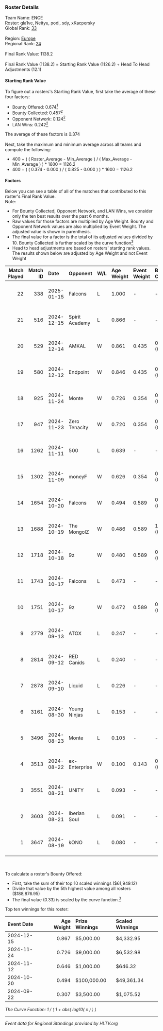 ### Roster Details<br />
Team Name: ENCE<br />
Roster: gla1ve, Neityu, podi, sdy, xKacpersky<br />
Global Rank: [33](../../standings_global_2025_02_03.md)<br />
<br />
Region: [Europe]( ../../standings_europe_2025_02_03.md)<br />
Regional Rank: [24]( ../../standings_europe_2025_02_03.md)<br />
<br />
Final Rank Value:  1138.2<br />
<br />
Final Rank Value (1138.2) = Starting Rank Value (1126.2) + Head To Head Adjustments (12.1)<br />

#### Starting Rank Value<br />
To figure out a rosters's Starting Rank Value, first take the average of these four factors:<br />
- Bounty Offered: 0.674[<sup>1</sup>](#table2)
- Bounty Collected: 0.457[<sup>2</sup>](#table1)
- Opponent Network: 0.124[<sup>2</sup>](#table1)
- LAN Wins: 0.242[<sup>2</sup>](#table1)

The average of these factors is 0.374<br />
<br />
Next, take the maximum and minimum average across all teams and compute the following:<br />
- 400 + ( ( Roster_Average - Min_Average ) / ( Max_Average - Min_Average ) ) * 1600 = 1126.2
- 400 + ( ( 0.374 - 0.000 ) / ( 0.825 - 0.000 ) ) * 1600 = 1126.2


#### Factors<br />
Below you can see a table of all of the matches that contributed to this roster's Final Rank Value.<br />
Note:<br />

- For Bounty Collected, Opponent Network, and LAN Wins, we consider only the ten best results over the past 6 months.
- Raw values for those factors are multiplied by Age Weight. Bounty and Opponent Network values are also multiplied by Event Weight. The adjusted value is shown in parenthesis.
- The final value for a factor is the total of its adjusted values divided by 10. Bounty Collected is further scaled by the curve function[<sup>3</sup>](#curveFunction)
- Head to head adjustments are based on rosters' starting rank values. The results shown below are adjusted by Age Weight and not Event Weight
<span id="table1"></span><br />


| Match Played | Match ID | Date       | Opponent       | W/L | Age Weight | Event Weight | Bounty Collected | Opponent Network | LAN Wins  | H2H Adj. | Roster                                |
| -: | -: | :- | :- | :- | :- | :- | :- | :- | :- | -: | :- |
|           22 |      338 | 2025-01-15 | Falcons        | L   | 1.000      | -            | -                | -                | -         |    -1.44 | gla1ve, Neityu, podi, sdy, xKacpersky |
|           21 |      516 | 2024-12-15 | Spirit Academy | L   | 0.866      | -            | -                | -                | -         |   -16.57 | gla1ve, Neityu, podi, sdy, xKacpersky |
|           20 |      529 | 2024-12-14 | AMKAL          | W   | 0.861      | 0.435        | 0.040 (0.015)    | 0.274 (0.103)    | 0 (0.000) |     3.88 | gla1ve, Neityu, podi, sdy, xKacpersky |
|           19 |      580 | 2024-12-12 | Endpoint       | W   | 0.846      | 0.435        | 0.026 (0.010)    | 0.463 (0.170)    | 0 (0.000) |     3.17 | gla1ve, Neityu, podi, sdy, xKacpersky |
|           18 |      925 | 2024-11-24 | Monte          | W   | 0.726      | 0.354        | 0.077 (0.020)    | 0.635 (0.163)    | 0 (0.000) |     8.38 | gla1ve, Neityu, podi, sdy, xKacpersky |
|           17 |      947 | 2024-11-23 | Zero Tenacity  | W   | 0.720      | 0.354        | 0.078 (0.020)    | 0.715 (0.182)    | 0 (0.000) |     7.80 | gla1ve, Neityu, podi, sdy, xKacpersky |
|           16 |     1262 | 2024-11-11 | 500            | L   | 0.639      | -            | -                | -                | -         |   -13.73 | gla1ve, Neityu, podi, sdy, xKacpersky |
|           15 |     1302 | 2024-11-09 | moneyF         | W   | 0.626      | 0.354        | 0.005 (0.001)    | 0.639 (0.142)    | 0 (0.000) |     3.89 | gla1ve, Neityu, podi, sdy, xKacpersky |
|           14 |     1654 | 2024-10-20 | Falcons        | W   | 0.494      | 0.589        | 0.923 (0.268)    | 0.627 (0.182)    | 1 (0.494) |    14.89 | gla1ve, Neityu, podi, sdy, xKacpersky |
|           13 |     1688 | 2024-10-19 | The MongolZ    | W   | 0.486      | 0.589        | 1.000 (0.286)    | 0.716 (0.205)    | 1 (0.486) |    15.08 | gla1ve, Neityu, podi, sdy, xKacpersky |
|           12 |     1718 | 2024-10-18 | 9z             | W   | 0.480      | 0.589        | 0.051 (0.014)    | 0.168 (0.047)    | 1 (0.480) |     3.90 | gla1ve, Neityu, podi, sdy, xKacpersky |
|           11 |     1743 | 2024-10-17 | Falcons        | L   | 0.473      | -            | -                | -                | -         |    -0.55 | gla1ve, Neityu, podi, sdy, xKacpersky |
|           10 |     1751 | 2024-10-17 | 9z             | W   | 0.472      | 0.589        | 0.051 (0.014)    | 0.168 (0.047)    | 1 (0.472) |     3.85 | gla1ve, Neityu, podi, sdy, xKacpersky |
|            9 |     2779 | 2024-09-13 | ATOX           | L   | 0.247      | -            | -                | -                | -         |    -3.06 | gla1ve, Goofy, Kylar, podi, sdy       |
|            8 |     2814 | 2024-09-12 | RED Canids     | L   | 0.240      | -            | -                | -                | -         |    -4.44 | gla1ve, Goofy, Kylar, podi, sdy       |
|            7 |     2878 | 2024-09-10 | Liquid         | L   | 0.226      | -            | -                | -                | -         |    -0.39 | gla1ve, Goofy, Kylar, podi, sdy       |
|            6 |     3161 | 2024-08-30 | Young Ninjas   | L   | 0.153      | -            | -                | -                | -         |    -4.47 | gla1ve, Goofy, Kylar, podi, sdy       |
|            5 |     3496 | 2024-08-23 | Monte          | L   | 0.105      | -            | -                | -                | -         |    -2.16 | gla1ve, Goofy, Kylar, podi, sdy       |
|            4 |     3513 | 2024-08-22 | ex-Enterprise  | W   | 0.100      | 0.143        | 0.010 (0.000)    | 0.142 (0.002)    | 0 (0.000) |     0.48 | gla1ve, Goofy, Kylar, podi, sdy       |
|            3 |     3551 | 2024-08-21 | UNiTY          | L   | 0.093      | -            | -                | -                | -         |    -2.28 | gla1ve, Goofy, Kylar, podi, sdy       |
|            2 |     3603 | 2024-08-21 | Iberian Soul   | L   | 0.091      | -            | -                | -                | -         |    -2.21 | gla1ve, Goofy, Kylar, podi, sdy       |
|            1 |     3647 | 2024-08-19 | kONO           | L   | 0.080      | -            | -                | -                | -         |    -1.98 | gla1ve, Goofy, Kylar, podi, sdy       |

<br />
<span id="table2"></span><br />
To calculate a roster's Bounty Offered:<br />

- First, take the sum of their top 10 scaled winnings ($61,949.12)
- Divide that value by the 5th highest value among all rosters ($188,876.95)
- The final value (0.33) is scaled by the curve function.[<sup>3</sup>](#curveFunction)

Top ten winnings for this roster:<br />

| Event Date | Age Weight | Prize Winnings | Scaled Winnings |
| :- | -: | :- | :- |
| 2024-12-15 |      0.867 | $5,000.00      | $4,332.95       |
| 2024-11-24 |      0.726 | $9,000.00      | $6,532.98       |
| 2024-11-12 |      0.646 | $1,000.00      | $646.32         |
| 2024-10-20 |      0.494 | $100,000.00    | $49,361.34      |
| 2024-09-22 |      0.307 | $3,500.00      | $1,075.52       |


<span id="curveFunction"></span>_The Curve Function: 1 / ( 1 + abs( log10( x ) ) )_<br />

---
_Event data for Regional Standings provided by HLTV.org_<br />
